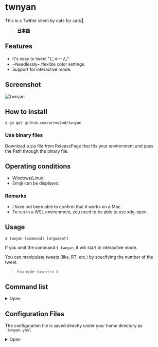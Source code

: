 # twnyan
This is a Twitter client by cats for cats🐾

> **[日本語](README_JP.md)**

## Features
- It's easy to tweet "にゃーん".
- ~Needlessly~ flexible color settings.
- Support for interactive mode.

## Screenshot
![twnyan](https://user-images.githubusercontent.com/44780846/99259409-5058d280-285d-11eb-82f3-ba80065517be.gif)

## How to install

```$ go get github.com/arrow2nd/twnyan```

### Use binary files
Download a zip file from ReleasePage that fits your environment and pass the Path through the binary file.

## Operating conditions
- Windows/Linux
- Emoji can be displayed.

### Remarks
- I have not been able to confirm that it works on a Mac.
- To run in a WSL environment, you need to be able to use xdg-open.

## Usage
```$ twnyan [command] [argument]```

If you omit the command ```$ twnyan```, it will start in interactive mode.

You can manipulate tweets (like, RT, etc.) by specifying the number of the tweet.
> Example: ```favorite 0```

## Command list

<details>
<summary>Open</summary>

## tweet
**tweet [Subcommand] [argument]**

Manipulates tweets.
> Alias: tw

| Subcommand | Alias | Description | Argument |
| -------- | -------- | -------- | -------- |
| none | The default value for the tweet is 10,000 words. |  | ```tweet [text] [image file]```.
| remove | rm | remove the tweet. | ```tweet remove [<tweet number>]```.

| Arguments | Hints | Examples |
| -------- | -------- | -------- |
| text | If there is no text and image file, the message will be posted with a "にゃーん" | ```tweet``` |
| image file | If there is more than one, please separate them with a space | ```tweet 🍣 sushi1.png sushi2.png``` |
| tweet number | Separate each tweet with a space if there is more than one | ```tweet remove 2 5``` |

- You can also omit the text and just post an image. (e.g. ```tweet cat.png```)

## timeline
**timeline [counts]**

Displays the home timeline.
> Alias: tl

| Arguments | Hints | Examples |
| -------- | -------- | -------- |
| counts | If you omit it, the default value is given in the configuration file | ```timeline 39``` |

## mention
**twnyan mention [counts]**

Displays the Mentions to you.
> Alias: mt

| Arguments | Hints | Examples |
| -------- | -------- | -------- |
| counts | If you omit it, the default value is given in the configuration file | ```mention 20``` |

## list
**list [<list name>] [counts]**

Displays the timeline of the list.
> Alias: ls

| Arguments | Hints | Examples |
| -------- | -------- | -------- |
| list name | If you are running in interactive mode, you can complete it with the Tab key | ```list Cats```|
| counts | If you omit it, the default value is given in the configuration file | ```list "Cat Gathering" 30``` |

## user
**user [Subcommand] [argument]**

Displays the user timeline.
> Alias: ur

| Subcommand | Alias | Description | Argument |
| -------- | -------- | -------- | -------- |
| none |  | Displays the timeline of the specified user | ```user [userID] [counts]``` |
| number | num, no | Displays the timeline of the person who posted the specified tweet | ```user number [<tweet number>] [counts]``` |

| Arguments | Hints | Examples |
| -------- | -------- | -------- |
| userID | If you omit it, you will be specified | ```user``` |
| counts | If you omit it, the default value is given in the configuration file | ```user twitter 15``` |

- The '@' in the user ID is optional.

## search
**search [<keyword>] [counts]**

Searches for tweets tweets in the past 7 days.
> Alias: sh

| Arguments | Hints | Examples |
| -------- | -------- | -------- |
| keyword | Please enclose any spaces in double quotes | ```search "cat dog"``` |
| counts | If you omit it, the default value is given in the configuration file | ```search sushi 5``` |

## favorite
**favorite  [Subcommand] [<tweet number>]**

Manipulate "like".
> Alias: like, fv

| Subcommand | Alias | Description |
| -------- | -------- | -------- |
| none |  | Like tweet |
| remove | rm | UnLike tweet |

| Arguments | Hints | Examples |
| -------- | -------- | -------- |
| tweet number | Separate each tweet with a space if there is more than one | ```favorite 1 2``` |

## retweet
**retweet [Subcommand] [<tweet number>]**

Manipulate retweets.
> Alias: rt

| Subcommand | Alias | Description | Argument |
| -------- | -------- | -------- | -------- |
| none |  | Retweet tweet | ```retweet [<tweet number>]``` |
| quote | qt | Quote tweet | ```retweet quote [<tweet number>] [text] [image file]``` |
| remove | rm | UnRetweet tweet | ```retweet remove [<tweet number>]``` |

| Arguments | Hints | Examples |
| -------- | -------- | -------- |
| text | If there is no text and image file, the message will be posted with a "にゃーん" | ```retweet quote 1``` |
| image file | If there is more than one, please separate them with a space | ```retweet quote 1 🐾 paw_pad.png footprints.png``` |
| tweet number | Separate each tweet with a space if there is more than one | ```retweet 1 5``` |

## reply
**reply [<tweet number>] [text] [image file]**

Post a reply.
> Alias: rp

| Arguments | Hints | Examples |
| -------- | -------- | -------- |
| text | If there is no text and image file, the message will be posted with a "にゃーん" | ```reply 1``` |
| image file | If there is more than one, please separate them with a space | ```reply good!!! sushi1.png sushi2.png``` |

- You can also omit the text and just post an image. (e.g. ```reply dog.png```)

## follow
**follow [Subcommand] [<tweet number / userID>]**

Performs a follow operation.
> Alias: fw

| Subcommand | Alias | Description |
| -------- | -------- | -------- |
| none | | Follow user |
| remove | rm | Unfollow user |

| Arguments | Hints | Examples |
| -------- | -------- | -------- |
| tweet number | Follow the author of the specified tweet | ```follow 1``` |
| userID | Follow users with the user ID you entered | ```follow arrow_2nd``` |

## block
**block [Subcommand] [<tweet number / userID>]**

Performs a block operation.
> Alias: bk

| Subcommand | Alias | Description |
| -------- | -------- | -------- |
| none | | Block user |
| remove | rm | Unblock user |

| Arguments | Hints | Examples |
| -------- | -------- | -------- |
| tweet number | Block the author of the specified tweet | ```block 1``` |
| userID | Block users with the user ID you entered | ```block arrow_2nd``` |

## mute
**mute [Subcommand] [<tweet number / userID>]**

Performs a mute operation.
> Alias: mu

| Subcommand | Alias | Description |
| -------- | -------- | -------- |
| none | | Mute user |
| remove | rm | Unmute user |

| Arguments | Hints | Examples |
| -------- | -------- | -------- |
| tweet number | Mute the author of the specified tweet | ```mute 1``` |
| userID | Mute users with the user ID you entered | ```mute arrow_2nd``` |

## open
**open [<tweet number>]**

View the tweet in your browser.
> Alias: op

## config
**config [<Subcommand>]**

Manipulation of configuration files

| Subcommand | Alias | Description |
| -------- | -------- | -------- |
| reset    | Regenerate the configuration file | ```config reset``` |
| remove   | Deletes the configuration file | ```config remove``` |

</details>

## Configuration Files
The configuration file is saved directly under your home directory as ```.twnyan.yaml```

<details>
<summary>Open</summary>

## ColorData
Color setting.

Specify it with a hexadecimal color code.

| name | Description |
| -------- | -------- |
| Accent1 | Background color of tweet numbers, etc. |
| Accent2 | Posting times for tweets, etc. |
| Accent3 | Somewhere |
| BoxFg | Text color of tweet numbers, etc. |
| UserName | Username |
| UserID | UserID |
| Text | Tweet |
| Separator |Separator（--------） |
| Reply | Reply ID and Reply Display |
| Hashtag | Hashtag |
| Fav | Likes |
| RT | Number of retweets and display of retweets |
| Verified | Authenticated Users |
| Protected | Protected Users |
| Follow | Following and FollowedBy |
| Block | Blocking |
| Mute | Muting |
 
## DefaultData
The default value is set.

| name | Description |
| -------- | -------- |
| Counts | Default number of fetches |
| Prompt | Prompt character |
| DateFormat | Date Format |
| TimeFormat | Time Format |

The format is the same as the format string of the [time package](https://golang.org/pkg/time/#pkg-constants)

</details>
